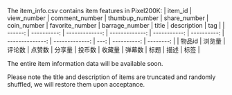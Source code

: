 The item_info.csv contains item features in Pixel200K:
| item_id | view_number | comment_number | thumbup_number | share_number | coin_number | favorite_number | barrage_number |   title | description |  tag |
| ------: | ----------: | -------------: | -------------: | -----------: | ----------: | --------------: | -------------: | ---: | ----------: | --------: |
|  物品id |      浏览量 |         评论数 |         点赞数 |       分享量 |      投币数 |          收藏量 |   弹幕数 |    标题 |        描述 | 标签 |

The entire item information data will be available soon.

Please note the title and description of items are truncated and randomly shuffled, we will restore them upon acceptance.